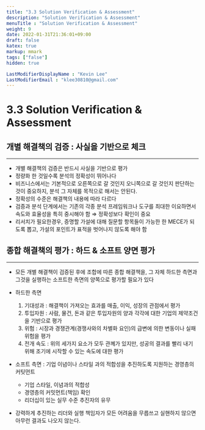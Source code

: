 ```yaml
---
title: "3.3 Solution Verification & Assessment"
description: "Solution Verification & Assessment"
menuTitle : "Solution Verification & Assessment"
weight: 9
date: 2022-01-31T21:36:01+09:00
draft: false
katex: true
markup: mmark
tags: ["false"]
hidden: true

LastModifierDisplayName : "Kevin Lee"
LastModifierEmail : "klee30810@gmail.com"
---
```


# 3.3 Solution Verification & Assessment



## 개별 해결책의 검증 : 사실을 기반으로 체크

---

- 개별 해결책의 검증은 반드시 사실을 기반으로 평가
- 정량화 한 것일수록 분석의 정확성이 뛰어나다
- 비즈니스에서는 기본적으로 오른쪽으로 갈 것인지 오니쪽으로 갈 것인지 판단하는 것이 중요하지, 분석 그 자체를 목적으로 해서는 안된다.
- 정확성의 수준은 해결책의 내용에 따라 다르다
- 검증과 분석 단계에서는 기존의 각종 분석 프레임워크나 도구를 최대한 이요하면서 속도와 효율성을 특히 중시해야 함 ⇒ 정확성보다 확인이 중요
- 리서치가 필요한경우, 증명할 가설에 대해 질문할 항목들이 가능한 한 MECE가 되도록 뽑고, 가설의 포인트가 표적을 벗어나지 않도록 해야 함



## 종합 해결책의 평가 : 하드 & 소프트 양면 평가

---

- 모든 개별 해결책이 검증된 후에 조합에 따른 종합 해결책을, 그 자체 하드한 측면과 그것을 실행하는 소프트한 측면의 양쪽으로 평가할 필요가 있다
- 하드한 측면
  1. 기대성과 : 해결책이 가져오는 효과를 매출, 이익, 성장의 관점에서 평가
  2. 투입자원 : 사람, 물건, 돈과 같은 투입자원의 양과 각각에 대한 기업의 제약조건을 기반으로 평가
  3. 위험 : 시장과 경쟁관계(경쟁사와의 차별화 요인)의 급변에 의한 변동이나 실패 위험을 평가
  4. 전개 속도 : 위의 세가지 요소가 모두 관꼐가 있지만, 성공의 결과를 빨리 내기 위해 조기에 시작할 수 있는 속도에 대한 평가
- 소프트 측면 : 기업 이념이나 스타일 과의 적합성을 추진하도록 지원하는 경영층의 커팃먼트
  - 기업 스타일, 이념과의 적합성
  - 경영층의 커밋먼트(책임) 확인
  - 리더십이 있는 실무 수준 추진자의 유무

- 강력하게 추진하는 리더와 실행 책임자가 모든 어려움을 무릅쓰고 실핸하지 않으면 아무런 결과도 나오지 않는다.

